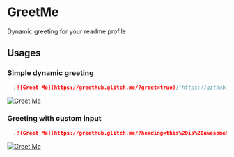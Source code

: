 # GreetMe

Dynamic greeting for your readme profile

## Usages

### Simple dynamic greeting

```md
  [![Greet Me](https://greethub.glitch.me/?greet=true)](https://github.com/Sandip124)  

```

[![Greet Me](https://greethub.glitch.me/?greet=true)](https://github.com/Sandip124)  

### Greeting with custom input

```md
  [![Greet Me](https://greethub.glitch.me/?heading=this%20is%20awesome&text=yes%20it%20is)](https://github.com/Sandip124)  

```

[![Greet Me](https://greethub.glitch.me/?heading=this%20is%20awesome&text=yes%20it%20is)](https://github.com/Sandip124)  

